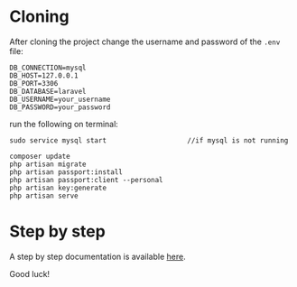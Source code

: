 # Cloning

After cloning the project change the username and password of the ```.env``` file:
```
DB_CONNECTION=mysql
DB_HOST=127.0.0.1
DB_PORT=3306
DB_DATABASE=laravel
DB_USERNAME=your_username
DB_PASSWORD=your_password
```
run the following on terminal:
```
sudo service mysql start                    //if mysql is not running

composer update
php artisan migrate
php artisan passport:install
php artisan passport:client --personal
php artisan key:generate
php artisan serve
```

# Step by step

A step by step documentation is available [here](http://47.74.9.86:3000/user/l-okuda/memo/2021/12/23/Laravel%20Passport%20Auth%20API).

Good luck!

